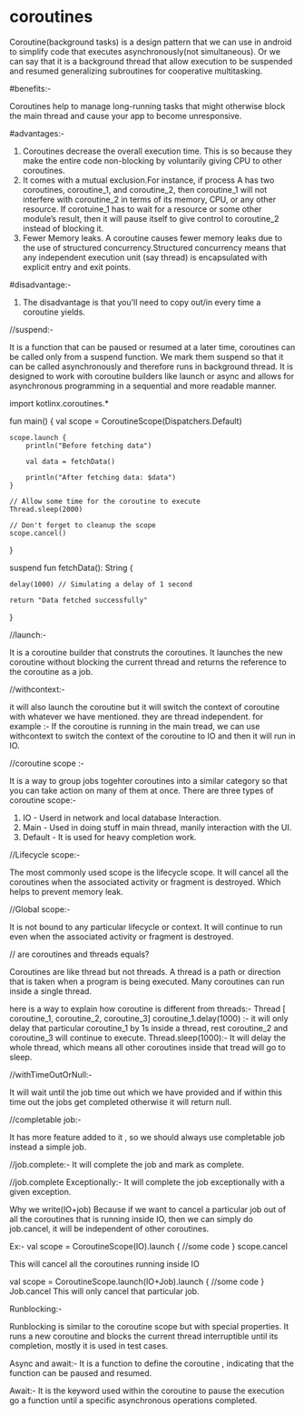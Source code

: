 # coroutines

Coroutine(background tasks) is a design pattern that we can use in android to simplify code that executes asynchronously(not simultaneous). Or we can say that it is a background thread that allow execution to be suspended and resumed generalizing subroutines for cooperative multitasking.

#benefits:-

Coroutines help to manage long-running tasks that might otherwise block the main thread and cause your app to become unresponsive.

#advantages:-

1. Coroutines decrease the overall execution time. This is so because they make the entire code non-blocking by voluntarily giving CPU to other coroutines.
2. It comes with a mutual exclusion.For instance, if process A has two coroutines, coroutine_1, and coroutine_2, then coroutine_1 will not interfere with coroutine_2 in terms of its memory, CPU, or any other resource.
If corotuine_1 has to wait for a resource or some other module’s result, then it will pause itself to give control to coroutine_2 instead of blocking it.
3. Fewer Memory leaks. A coroutine causes fewer memory leaks due to the use of structured concurrency.Structured concurrency means that any independent execution unit (say thread) is encapsulated with explicit entry and exit points.

#disadvantage:-

1. The disadvantage is that you'll need to copy out/in every time a coroutine yields.


//suspend:-

It is a function that can be paused or resumed at a later time, coroutines can be called only from a suspend function. We mark them suspend so that it can be called asynchronously and therefore runs in background thread.
It is designed to work with coroutine builders like launch or async and allows for asynchronous programming in a sequential and more readable manner.

import kotlinx.coroutines.*

fun main() {
    val scope = CoroutineScope(Dispatchers.Default)

    scope.launch {
        println("Before fetching data")

        val data = fetchData()

        println("After fetching data: $data")
    }

    // Allow some time for the coroutine to execute
    Thread.sleep(2000)

    // Don't forget to cleanup the scope
    scope.cancel()
}

suspend fun fetchData(): String {

    delay(1000) // Simulating a delay of 1 second

    return "Data fetched successfully"
    
}



//launch:-

It is a coroutine builder that construts the coroutines. 
It launches the new coroutine without blocking the current thread and returns the reference to the coroutine as a job.

//withcontext:-

it will also launch the coroutine but it will switch the context of coroutine with whatever we have mentioned.
they are thread independent.
for example :- If the coroutine is running in the main tread, we can use withcontext to switch the context of the coroutine to IO and then it will run in IO.

//coroutine scope :- 

It is a way to group jobs togehter coroutines into a similar category so that you can take action on many of them at once.
There are three types of coroutine scope:-

1. IO - Userd in network and local database Interaction.
2. Main - Used in doing stuff in main thread, manily interaction with the UI.
3. Default - It is used for heavy completion work.

//Lifecycle scope:-

The most commonly used scope is the lifecycle scope. It will cancel all the coroutines when the associated activity or fragment is destroyed. Which helps to prevent memory leak.

//Global scope:-

It is not bound to any particular lifecycle or context. It will continue to run even when the associated activity or fragment is destroyed.


// are coroutines and threads equals?

Coroutines are like thread but not threads.
A thread is a path or direction that is taken when a program is being executed.
Many coroutines can run inside a single thread.

here is a way to explain how coroutine is different from threads:-
Thread [ coroutine_1, coroutine_2, coroutine_3]
coroutine_1.delay(1000) :- it will only delay that particular coroutine_1 by 1s inside a thread, rest coroutine_2 and coroutine_3 will continue to execute.
Thread.sleep(1000):- It will delay the whole thread, which means all other coroutines inside that tread will go to sleep.

//withTimeOutOrNull:-

It will wait until the job time out which we have provided and if within this time out the jobs get completed otherwise it will return null.

//completable job:-

It has more feature added to it , so we should always use completable job instead a simple job.

//job.complete:-
It will complete the job and mark as complete.

//job.complete Exceptionally:-
It will complete the job exceptionally with a given exception.

Why we write(IO+job)
Because if we want to cancel a particular job out of all the coroutines that is running inside IO, then we can simply do job.cancel, it will be independent of other coroutines.

Ex:-
val scope = CoroutineScope(IO).launch
{
//some code
}
scope.cancel

This will cancel all the coroutines running inside IO



val scope = CoroutineScope.launch(IO+Job).launch
{
//some code
}
Job.cancel
This will only cancel that particular job.


Runblocking:-

Runblocking is similar to the coroutine scope but with special properties. It runs a new coroutine and blocks the current thread interruptible until its completion, mostly it is used in test cases.

Async and await:-
It is a function to define the coroutine , indicating that the function can be paused and resumed.

Await:-
It is the keyword used within the coroutine to pause the execution go a function until a specific asynchronous operations completed.







 
